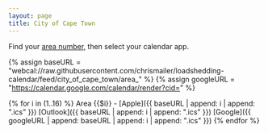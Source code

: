 ```yaml
---
layout: page
title: City of Cape Town
---
```


<!-- ### <ins>Apple/Outlook Calendar</ins>, [Google Calendar](cpt-google) -->


Find your [area number](https://www.capetown.gov.za/Loadshedding1/loadshedding/maps/Load_Shedding_All_Areas_Schedule_and_Map.pdf), then select your calendar app.

{% assign baseURL = "webcal://raw.githubusercontent.com/chrismailer/loadshedding-calendar/feed/city_of_cape_town/area_" %}
{% assign googleURL = "https://calendar.google.com/calendar/render?cid=" %}

{% for i in (1..16) %}
Area {{$i}} - [Apple]({{ baseURL | append: i | append: ".ics" }}) [Outlook]({{ baseURL | append: i | append: ".ics" }}) [Google]({{ googleURL | append: baseURL | append: i | append: ".ics" }})
{% endfor %}
